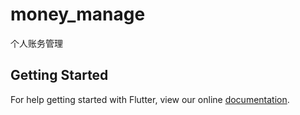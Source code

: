 # money_manage

个人账务管理

## Getting Started

For help getting started with Flutter, view our online
[documentation](https://flutter.io/).
